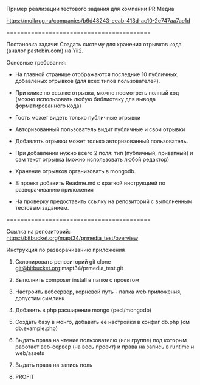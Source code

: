 Пример реализации тестового задания для компании PR Медиа

https://moikrug.ru/companies/b6d48243-eeab-413d-ac10-2e747aa7ae1d

=========================================

Постановка задачи:
Создать систему для хранения отрывков кода (аналог pastebin.com) на Yii2.

Основные требования:

- На главной странице отображаются последние 10 публичных,
  добавленых отрывков (для всех типов пользователей).

- При клике по ссылке отрывка, можно посмотреть полный код
  (можно использовать любую библиотеку для вывода форматированного кода)

- Гость может видеть только публичные отрывки

- Авторизованный пользователь видит публичные и свои отрывки

- Добавлять отрывки может только авторизованный пользователь.

- При добавлении нужно всего 2 поля: тип (публичный, приватный)
  и сам текст отрывка (можно использовать любой редактор)

- Хранение отрывков организовать в mongodb.

- В проект добавить Readme.md с краткой инструкцией по разворачиванию приложения

- На проверку предоставить ссылку на репозиторий
  с выполненным тестовым заданием.

=========================================

Ссылка на репозиторий: https://bitbucket.org/mapt34/prmedia_test/overview

Инструкция по разворачиванию приложения

1. Склонировать репозиторий git clone git@bitbucket.org:mapt34/prmedia_test.git

2. Выполнить composer install в папке с проектом

3. Настроить вебсервер, корневой путь - папка web приложения, допустим симлинк

4. Добавить в php расширение mongo (pecl/mongodb)

5. Создать базу в монго, добавить ее настройки в конфиг db.php (см db.example.php)

6. Выдать права на чтение пользователю (или группе) под которым работает
веб-сервер (на весь проект) и права на запись в runtime и web/assets

7. Выдать права на запись поль

6. PROFIT